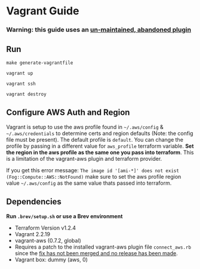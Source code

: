 # Vagrant Guide

### Warning: this guide uses an [un-maintained, abandoned plugin](https://github.com/mitchellh/vagrant-aws/issues/579)

## Run

`make generate-vagrantfile`

`vagrant up`

`vagrant ssh`

`vagrant destroy`

## Configure AWS Auth and Region

Vagrant is setup to use the aws profile found in `~/.aws/config` & `~/.aws/credentials` to determine certs and region defaults (Note: the config file must be present). The default profile is `default`. You can change the profile by passing in a different value for `aws_profile` terraform variable. **Set the region in the aws profile as the same one you pass into terraform**. This is a limitation of the vagrant-aws plugin and terraform provider.


If you get this error message: `The image id '[ami-*]' does not exist (Fog::Compute::AWS::NotFound)` make sure to set the aws profile region value `~/.aws/config` as the same value thats passed into terraform.

## Dependencies
**Run `.brev/setup.sh` or use a Brev environment**
- Terraform Version v1.2.4
- Vagrant 2.2.19
- vagrant-aws (0.7.2, global)
- Requires a patch to the installed vagrant-aws plugin file `connect_aws.rb` since the [fix has not been merged and no release has been made](https://github.com/mitchellh/vagrant-aws/issues/566).
- Vagrant box: dummy (aws, 0)
